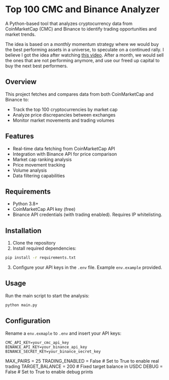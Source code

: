 # Top 100 CMC and Binance Analyzer

A Python-based tool that analyzes cryptocurrency data from CoinMarketCap (CMC) and Binance to identify trading opportunities and market trends.

The idea is based on a *monthly* momentum strategy where we would buy the best performing assets in a universe, to speculate on a continued rally. I believe I got the idea after watching [this video](https://www.youtube.com/watch?v=L2nhNvIAyBI). After a month, we would sell the ones that are not performing anymore, and use our freed up capital to buy the next best performers. 

## Overview

This project fetches and compares data from both CoinMarketCap and Binance to:
- Track the top 100 cryptocurrencies by market cap
- Analyze price discrepancies between exchanges
- Monitor market movements and trading volumes

## Features

- Real-time data fetching from CoinMarketCap API
- Integration with Binance API for price comparison
- Market cap ranking analysis
- Price movement tracking
- Volume analysis
- Data filtering capabilities

## Requirements

- Python 3.8+
- CoinMarketCap API key (free)
- Binance API credentials (with trading enabled). Requires IP whitelisting.

## Installation

1. Clone the repository
2. Install required dependencies:
```bash
pip install -r requirements.txt
```
3. Configure your API keys in the `.env` file. Example `env.example` provided. 

## Usage

Run the main script to start the analysis:
```bash
python main.py
```

## Configuration

Rename a `env.exmaple` to `.env` and insert your API keys:
```
CMC_API_KEY=your_cmc_api_key
BINANCE_API_KEY=your_binance_api_key
BINANCE_SECRET_KEY=your_binance_secret_key
```

MAX_PAIRS = 25
TRADING_ENABLED = False  # Set to True to enable real trading
TARGET_BALANCE = 200  # Fixed target balance in USDC
DEBUG = False  # Set to True to enable debug prints